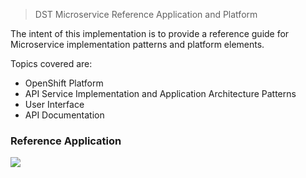 > DST Microservice Reference Application and Platform 

The intent of this implementation is to provide a reference guide for Microservice implementation patterns and platform elements. 

Topics covered are: 

* OpenShift Platform 
* API Service Implementation and Application Architecture Patterns
* User Interface
* API Documentation 


### Reference Application
![](https://user-images.githubusercontent.com/21327244/27601592-83bcb45a-5b35-11e7-9b90-c7630537a63a.png)

